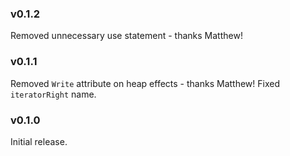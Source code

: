 ### v0.1.2
   Removed unnecessary use statement - thanks Matthew!

### v0.1.1
   Removed `Write` attribute on heap effects - thanks Matthew!
   Fixed `iteratorRight` name.

### v0.1.0
   Initial release.
